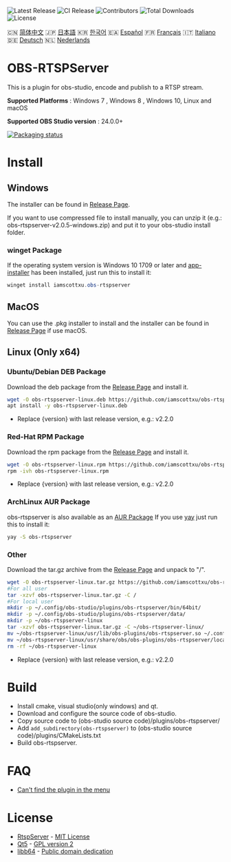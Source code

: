 ![Latest Release](https://img.shields.io/github/v/release/iamscottxu/obs-rtspserver.svg)
![CI Release](https://github.com/iamscottxu/obs-rtspserver/workflows/CI%20Release/badge.svg)
![Contributors](https://img.shields.io/github/contributors/iamscottxu/obs-rtspserver.svg)
![Total Downloads](https://img.shields.io/github/downloads/iamscottxu/obs-rtspserver/total.svg)
![License](https://img.shields.io/github/license/iamscottxu/obs-rtspserver.svg)


🇨🇳 [简体中文](//github.com/iamscottxu/obs-rtspserver/blob/master/README_zh-CN.md)
🇯🇵 [日本語](//github.com/iamscottxu/obs-rtspserver/blob/master/README_ja-JP.md)
🇰🇷 [한국어](//github.com/iamscottxu/obs-rtspserver/blob/master/README_ko-KR.md)
🇪🇦 [Español](//github.com/iamscottxu/obs-rtspserver/blob/master/README_es-ES.md)
🇫🇷 [Français](//github.com/iamscottxu/obs-rtspserver/blob/master/README_fr-FR.md)
🇮🇹 [Italiano](//github.com/iamscottxu/obs-rtspserver/blob/master/README_it-IT.md)
🇩🇪 [Deutsch](//github.com/iamscottxu/obs-rtspserver/blob/master/README_de-DE.md)
🇳🇱 [Nederlands](//github.com/iamscottxu/obs-rtspserver/blob/master/README_nl-NL.md)


# OBS-RTSPServer

This is a plugin for obs-studio, encode and publish to a RTSP stream.

**Supported Platforms** : Windows 7 , Windows 8 , Windows 10, Linux and macOS

**Supported OBS Studio version** : 24.0.0+

[![Packaging status](https://repology.org/badge/vertical-allrepos/obs-rtspserver.svg)](https://repology.org/project/obs-rtspserver/versions)

# Install
## Windows
The installer can be found in [Release Page](https://github.com/iamscottxu/obs-rtspserver/releases).

If you want to use compressed file to install manually, you can unzip it (e.g.: obs-rtspserver-v2.0.5-windows.zip) and put it to your obs-studio install folder.

### winget Package
If the operating system version is Windows 10 1709 or later and [app-installer](https://www.microsoft.com/store/productId/9NBLGGH4NNS1) has been installed, just run this to install it:

```powershell
winget install iamscottxu.obs-rtspserver
```

## MacOS
You can use the .pkg installer to install and the installer can be found in [Release Page](https://github.com/iamscottxu/obs-rtspserver/releases) if use macOS.

## Linux (Only x64)
### Ubuntu/Debian DEB Package
Download the deb package from the [Release Page](https://github.com/iamscottxu/obs-rtspserver/releases) and install it.

```bash
wget -O obs-rtspserver-linux.deb https://github.com/iamscottxu/obs-rtspserver/releases/download/{version}/obs-rtspserver-{version}-linux.deb
apt install -y obs-rtspserver-linux.deb
```
* Replace {version} with last release version, e.g.: v2.2.0

### Red-Hat RPM Package
Download the rpm package from the [Release Page](https://github.com/iamscottxu/obs-rtspserver/releases) and install it.

```bash
wget -O obs-rtspserver-linux.rpm https://github.com/iamscottxu/obs-rtspserver/releases/download/{version}/obs-rtspserver-{version}-linux.rpm
rpm -ivh obs-rtspserver-linux.rpm
```
* Replace {version} with last release version, e.g.: v2.2.0

### ArchLinux AUR Package
obs-rtspserver is also available as an [AUR Package](https://aur.archlinux.org/packages/?O=0&K=obs-rtspserver)
If you use [yay](https://github.com/Jguer/yay) just run this to install it:

```bash
yay -S obs-rtspserver
```

### Other
Download the tar.gz archive from the [Release Page](https://github.com/iamscottxu/obs-rtspserver/releases) and unpack to "/".

```bash
wget -O obs-rtspserver-linux.tar.gz https://github.com/iamscottxu/obs-rtspserver/releases/download/{version}/obs-rtspserver-{version}-linux.tar.gz
#For all user
tar -xzvf obs-rtspserver-linux.tar.gz -C /
#For local user
mkdir -p ~/.config/obs-studio/plugins/obs-rtspserver/bin/64bit/
mkdir -p ~/.config/obs-studio/plugins/obs-rtspserver/data/
mkdir -p ~/obs-rtspserver-linux
tar -xzvf obs-rtspserver-linux.tar.gz -C ~/obs-rtspserver-linux/
mv ~/obs-rtspserver-linux/usr/lib/obs-plugins/obs-rtspserver.so ~/.config/obs-studio/plugins/obs-rtspserver/bin/64bit/obs-rtspserver.so
mv ~/obs-rtspserver-linux/usr/share/obs/obs-plugins/obs-rtspserver/locale ~/.config/obs-studio/plugins/obs-rtspserver/data/locale
rm -rf ~/obs-rtspserver-linux
```
* Replace {version} with last release version, e.g.: v2.2.0


# Build
* Install cmake, visual studio(only windows) and qt.
* Download and configure the source code of obs-studio.
* Copy source code to (obs-studio source code)/plugins/obs-rtspserver/
* Add `add_subdirectory(obs-rtspserver)` to (obs-studio source code)/plugins/CMakeLists.txt
* Build obs-rtspserver.

# FAQ
* [Can't find the plugin in the menu](https://github.com/iamscottxu/obs-rtspserver/wiki/FAQ#cant-find-the-plugin-in-the-menu)

# License
* [RtspServer](https://github.com/PHZ76/RtspServer/) - [MIT License](https://github.com/PHZ76/RtspServer/blob/master/LICENSE)
* [Qt5](https://www.qt.io/) - [GPL version 2](https://doc.qt.io/qt-5/licensing.html)
* [libb64](https://sourceforge.net/projects/libb64/) - [Public domain dedication](https://sourceforge.net/p/libb64/git/ci/master/tree/LICENSE)


